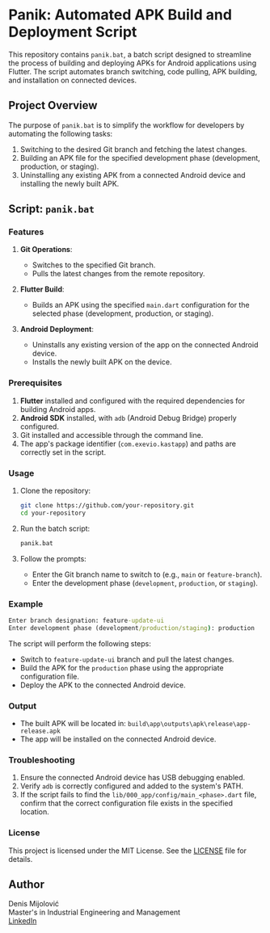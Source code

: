 # Panik: Automated APK Build and Deployment Script

This repository contains `panik.bat`, a batch script designed to streamline the process of building and deploying APKs for Android applications using Flutter. The script automates branch switching, code pulling, APK building, and installation on connected devices.

## Project Overview

The purpose of `panik.bat` is to simplify the workflow for developers by automating the following tasks:

1. Switching to the desired Git branch and fetching the latest changes.
2. Building an APK file for the specified development phase (development, production, or staging).
3. Uninstalling any existing APK from a connected Android device and installing the newly built APK.

## Script: `panik.bat`

### Features

1. **Git Operations**:
   - Switches to the specified Git branch.
   - Pulls the latest changes from the remote repository.

2. **Flutter Build**:
   - Builds an APK using the specified `main.dart` configuration for the selected phase (development, production, or staging).

3. **Android Deployment**:
   - Uninstalls any existing version of the app on the connected Android device.
   - Installs the newly built APK on the device.

### Prerequisites

1. **Flutter** installed and configured with the required dependencies for building Android apps.
2. **Android SDK** installed, with `adb` (Android Debug Bridge) properly configured.
3. Git installed and accessible through the command line.
4. The app's package identifier (`com.exevio.kastapp`) and paths are correctly set in the script.

### Usage

1. Clone the repository:

   ```bash
   git clone https://github.com/your-repository.git
   cd your-repository
   ```

2. Run the batch script:

   ```cmd
   panik.bat
   ```

3. Follow the prompts:
   - Enter the Git branch name to switch to (e.g., `main` or `feature-branch`).
   - Enter the development phase (`development`, `production`, or `staging`).

### Example

```cmd
Enter branch designation: feature-update-ui
Enter development phase (development/production/staging): production
```

The script will perform the following steps:
- Switch to `feature-update-ui` branch and pull the latest changes.
- Build the APK for the `production` phase using the appropriate configuration file.
- Deploy the APK to the connected Android device.

### Output

- The built APK will be located in: `build\app\outputs\apk\release\app-release.apk`
- The app will be installed on the connected Android device.

### Troubleshooting

1. Ensure the connected Android device has USB debugging enabled.
2. Verify `adb` is correctly configured and added to the system's PATH.
3. If the script fails to find the `lib/000_app/config/main_<phase>.dart` file, confirm that the correct configuration file exists in the specified location.

### License

This project is licensed under the MIT License. See the [LICENSE](LICENSE) file for details.

## Author

Denis Mijolović  
Master's in Industrial Engineering and Management  
[LinkedIn](https://www.linkedin.com/in/dmijolovic/)

